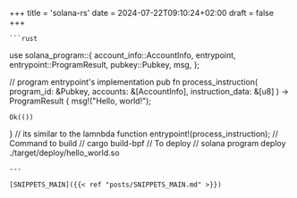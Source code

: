 +++
title = 'solana-rs'
date = 2024-07-22T09:10:24+02:00
draft = false
+++

    ```rust
use solana_program::{
    account_info::AccountInfo,
    entrypoint,
    entrypoint::ProgramResult,
    pubkey::Pubkey,
    msg,
};

// program entrypoint's implementation
pub fn process_instruction(
    program_id: &Pubkey,
    accounts: &[AccountInfo],
    instruction_data: &[u8]
) -> ProgramResult {
    msg!("Hello, world!");

    Ok(())
}
// its similar to the lamnbda function 
entrypoint!(process_instruction);
// Command to build 
// cargo build-bpf
// To deploy
// solana program deploy ./target/deploy/hello_world.so


```
---

[SNIPPETS_MAIN]({{< ref "posts/SNIPPETS_MAIN.md" >}})